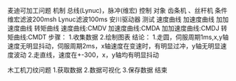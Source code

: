 麦迪可加工问题
    机制
        总线(Lynuc)，脉冲(维宏) 控制
    对象
        齿条机 、丝杆机
    条件
        维宏滤波200msh Lynuc滤波100ms 安川驱动器
    测试
        速度曲线 加速度曲线 加加速度曲线 转矩曲线
        速度曲线:CMDV
        加速度曲线:CMDA
        加加速度曲线:CMDJ
        转矩曲线:CMDT
    步骤：
        1.收集数据
        2.绘制图表
    结论：
        1.走圆，伺服周期1ms,x,y轴速度无明显抖动，伺服周期2ms，x轴速度在变速时，有明显过冲，y轴无明显速度波动
        2.走直线，速度在+-300，x，y轴均有明显抖动   


木工机刀纹问题
    1.获取数据
    2.数据可视化
    3.保存数据
    结束




        
        
        